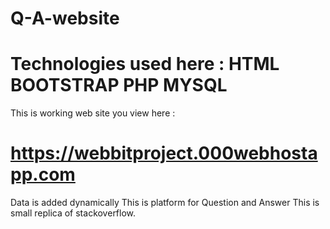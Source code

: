 # Q-A-website
# Technologies used here : HTML BOOTSTRAP PHP MYSQL

This is working web site you view here : 
# https://webbitproject.000webhostapp.com

Data is added dynamically
This is platform for Question and Answer
This is small replica of stackoverflow.
 
